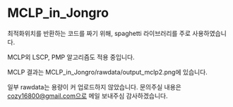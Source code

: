 ﻿# MCLP_in_Jongro
최적화위치를 반환하는 코드를 짜기 위해, spaghetti 라이브러리를 주로 사용하였습니다. 


MCLP외 LSCP, PMP 알고리즘도 적용 중입니다.

MCLP 결과는 MCLP_in_Jongro/rawdata/output_mclp2.png에 있습니다.

일부 rawdata는 용량이 커 업로드하지 않았습니다.
문의주실 내용은 cozy16800@gmail.com으로 메일 보내주심 감사하겠습니다.
